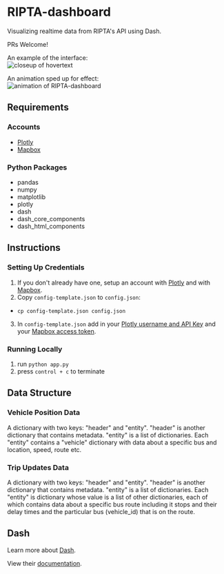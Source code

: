 # RIPTA-dashboard
Visualizing realtime data from RIPTA's API using Dash.  

PRs Welcome!  

An example of the interface:  
<img src="https://i.imgur.com/yyCFtfQ.png" alt="closeup of hovertext">  

An animation sped up for effect:  
<img src="https://i.imgur.com/TEcu88o.gif" alt="animation of RIPTA-dashboard">

## Requirements
### Accounts
* [Plotly](https://plot.ly/accounts/login/?action=login)
* [Mapbox](https://www.mapbox.com/signin/)

### Python Packages
* pandas
* numpy
* matplotlib
* plotly
* dash
* dash_core_components
* dash_html_components

## Instructions
### Setting Up Credentials
1. If you don't already have one, setup an account with [Plotly](https://plot.ly/accounts/login/?action=login) and with [Mapbox](https://www.mapbox.com/signin/).
2. Copy `config-template.json` to `config.json`:
  * `cp config-template.json config.json`
3. In `config-template.json` add in your [Plotly username and API Key](https://plot.ly/settings/api) and your [Mapbox access token](https://www.mapbox.com/account/).

### Running Locally
1. run `python app.py`
2. press `control + c` to terminate

## Data Structure
### Vehicle Position Data
A dictionary with two keys: "header" and "entity".
"header" is another dictionary that contains metadata.
"entity" is a list of dictionaries.
Each "entity" contains a "vehicle" dictionary with data about a specific bus and location, speed, route etc.

### Trip Updates Data
A dictionary with two keys: "header" and "entity".
"header" is another dictionary that contains metadata.
"entity" is a list of dictionaries.
Each "entity" is dictionary whose value is a list of other dictionaries, each of which contains data about a specific bus route including it stops and their delay times and the particular bus (vehicle_id) that is on the route.  

## Dash
Learn more about [Dash](https://plot.ly/dash/).  

View their [documentation](https://github.com/plotly/dash).

